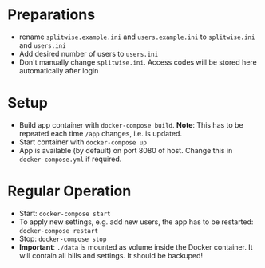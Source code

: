 # Preparations
- rename `splitwise.example.ini` and `users.example.ini` to `splitwise.ini` and `users.ini`
- Add desired number of users to `users.ini`
- Don't manually change `splitwise.ini`. Access codes will be stored here automatically after login

# Setup
- Build app container with `docker-compose build`. **Note**: This has to be repeated each time `/app` changes, i.e. is updated.
- Start container with `docker-compose up`
- App is available (by default) on port 8080 of host. Change this in `docker-compose.yml` if required.

# Regular Operation
- Start: `docker-compose start`
- To apply new settings, e.g. add new users, the app has to be restarted: `docker-compose restart`
- Stop: `docker-compose stop`
- **Important**: `./data` is mounted as volume inside the Docker container. It will contain all bills and settings. It should be backuped!
